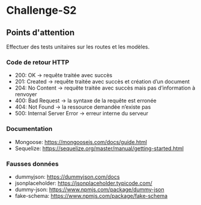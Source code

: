 # Challenge-S2

## Points d'attention

Effectuer des tests unitaires sur les routes et les modèles.

### Code de retour HTTP

- 200: OK -> requête traitée avec succès
- 201: Created -> requête traitée avec succès et création d’un document
- 204: No Content -> requête traitée avec succès mais pas d’information à renvoyer
- 400: Bad Request -> la syntaxe de la requête est erronée
- 404: Not Found -> la ressource demandée n’existe pas
- 500: Internal Server Error -> erreur interne du serveur

### Documentation

- Mongoose: https://mongoosejs.com/docs/guide.html
- Sequelize: https://sequelize.org/master/manual/getting-started.html

### Fausses données 

- dummyjson: https://dummyjson.com/docs
- jsonplaceholder: https://jsonplaceholder.typicode.com/
- dummy-json: https://www.npmjs.com/package/dummy-json
- fake-schema: https://www.npmjs.com/package/fake-schema
